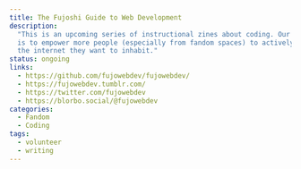 ```yaml
---
title: The Fujoshi Guide to Web Development
description:
  "This is an upcoming series of instructional zines about coding. Our mission
  is to empower more people (especially from fandom spaces) to actively create
  the internet they want to inhabit."
status: ongoing
links:
  - https://github.com/fujowebdev/fujowebdev/
  - https://fujowebdev.tumblr.com/
  - https://twitter.com/fujowebdev
  - https://blorbo.social/@fujowebdev
categories:
  - Fandom
  - Coding
tags:
  - volunteer
  - writing
---
```

